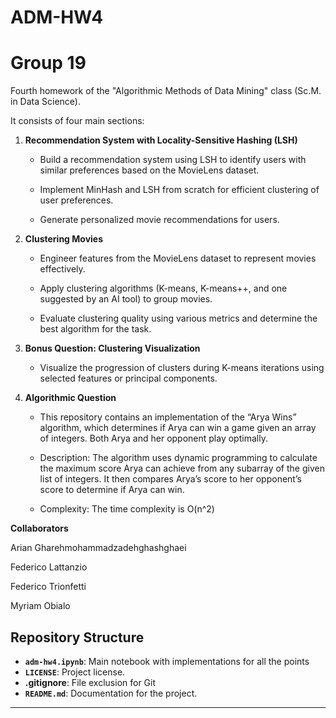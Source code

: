# ADM-HW4
# Group 19

Fourth homework of the "Algorithmic Methods of Data Mining" class (Sc.M. in Data Science).

It consists of four main sections:

1. **Recommendation System with Locality-Sensitive Hashing (LSH)**  
   - Build a recommendation system using LSH to identify users with similar preferences based on the MovieLens dataset.
     
   - Implement MinHash and LSH from scratch for efficient clustering of user preferences.
     
   - Generate personalized movie recommendations for users.

2. **Clustering Movies**  
   - Engineer features from the MovieLens dataset to represent movies effectively.
     
   - Apply clustering algorithms (K-means, K-means++, and one suggested by an AI tool) to group movies.
     
   - Evaluate clustering quality using various metrics and determine the best algorithm for the task.

3. **Bonus Question: Clustering Visualization**
   
   - Visualize the progression of clusters during K-means iterations using selected features or principal components.

5. **Algorithmic Question**
   - This repository contains an implementation of the “Arya Wins” algorithm, which determines if Arya can win a game given an array of integers. Both Arya and her opponent play optimally.

   - Description: The algorithm uses dynamic programming to calculate the maximum score Arya can achieve from any subarray of the given list of integers. It then compares Arya’s score to her opponent’s score to determine if Arya can win.

   - Complexity: The time complexity is O(n^2)

**Collaborators**

Arian Gharehmohammadzadehghashghaei

Federico Lattanzio

Federico Trionfetti

Myriam Obialo


## **Repository Structure**
- **`adm-hw4.ipynb`**: Main notebook with implementations for all the points
- **`LICENSE`**: Project license.
- **.gitignore**: File exclusion for Git
- **`README.md`**: Documentation for the project.


---
